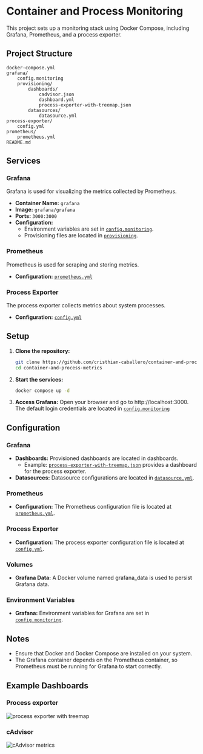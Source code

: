 # Container and Process Monitoring

This project sets up a monitoring stack using Docker Compose, including Grafana, Prometheus, and a process exporter.

## Project Structure
```
docker-compose.yml
grafana/
    config.monitoring
    provisioning/
        dashboards/
            cadvisor.json
            dashboard.yml
            process-exporter-with-treemap.json
        datasources/
            datasource.yml
process-exporter/
    config.yml
prometheus/
    prometheus.yml
README.md
```

## Services

### Grafana

Grafana is used for visualizing the metrics collected by Prometheus.

- **Container Name:** `grafana`
- **Image:** `grafana/grafana`
- **Ports:** `3000:3000`
- **Configuration:** 
  - Environment variables are set in [`config.monitoring`](./grafana/config.monitoring).
  - Provisioning files are located in [`provisioning`](./grafana/provisioning).

### Prometheus

Prometheus is used for scraping and storing metrics.

- **Configuration:** [`prometheus.yml`](./prometheus/prometheus.yml)

### Process Exporter

The process exporter collects metrics about system processes.

- **Configuration:** [`config.yml`](./process-exporter/config.yml)

## Setup

1. **Clone the repository:**
   ```sh
   git clone https://github.com/cristhian-caballero/container-and-process-metrics.git
   cd container-and-process-metrics

1. **Start the services:**
   ```sh
   docker compose up -d

1. **Access Grafana:** Open your browser and go to http://localhost:3000. The default login credentials are located in [`config.monitoring`](./grafana/config.monitoring)

## Configuration
### Grafana
- **Dashboards:** Provisioned dashboards are located in dashboards.
    - Example: [`process-exporter-with-treemap.json`](./grafana/provisioning/dashboards/process-exporter-with-treemap.json) provides a dashboard for the process exporter.
- **Datasources:** Datasource configurations are located in [`datasource.yml`](./grafana/provisioning/datasources/datasource.yml).
### Prometheus
- **Configuration:** The Prometheus configuration file is located at [`prometheus.yml`](./prometheus/prometheus.yml).
### Process Exporter
- **Configuration:** The process exporter configuration file is located at [`config.yml`](./process-exporter/config.yml).
### Volumes
- **Grafana Data:** A Docker volume named grafana_data is used to persist Grafana data.
### Environment Variables
- **Grafana:** Environment variables for Grafana are set in [`config.monitoring`](./grafana/config.monitoring).
## Notes
- Ensure that Docker and Docker Compose are installed on your system.
- The Grafana container depends on the Prometheus container, so Prometheus must be running for Grafana to start correctly.
## Example Dashboards
### Process exporter
![process exporter with treemap](img/process-exporter-with-treemap.png)
### cAdvisor
![cAdvisor metrics](img/cadvisor.png)